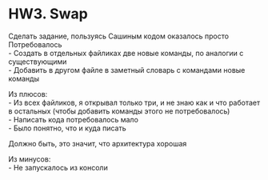 # HW3. Swap
Сделать задание, пользуясь Сашиным кодом оказалось просто  
Потребовалось  
    - Создать в отдельных файликах две новые команды, по аналогии с существующими  
    - Добавить в другом файле в заметный словарь с командами новые команды  

Из плюсов:  
    - Из всех файликов, я открывал только три, и не знаю как и что работает в остальных (чтобы добавить команды этого не потребовалось)  
    - Написать кода потребовалось мало  
    - Было понятно, что и куда писать  

Должно быть, это значит, что архитектура хорошая  

Из минусов:  
    - Не запускалось из консоли

